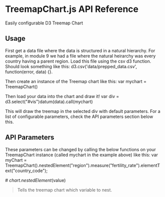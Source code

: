 # TreemapChart.js API Reference

Easily configurable D3 Treemap Chart

## Usage

First get a data file where the data is structured in a natural hierarchy. For example, in module 9 we had a file where the natural heirarchy was every country having a parent region. Load this file using the csv d3 function. Should look something like this: d3.csv('data/prepped_data.csv', function(error, data) {}.

Then create an instance of the Treemap chart like this:
var mychart = TreemapChart()

Then load your data into the chart and draw it!
var div = d3.select("#vis")datum(data).call(mychart) 

This will draw the treemap in the selected div with default parameters. For a list of configurable parameters, check the API parameters section below this.

## API Parameters

These parameters can be changed by calling the below functions on your TreemapChart instance (called mychart in the example above) like this:
var myChart = TreemapChart().nestedElement("region").measure("fertility_rate").elementText("country_code");

\# *chart.nestedElement*(value)

> Tells the treemap chart which variable to nest.